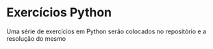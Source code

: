 # Exercícios Python
Uma série de exercícios em Python serão colocados no repositório e a resolução do mesmo

